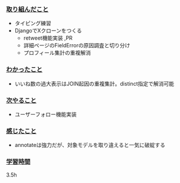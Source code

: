 ### <u>取り組んだこと</u>
- タイピング練習
- DjangoでXクローンをつくる
    - retweet機能実装 ,PR
    - 詳細ページのFieldErrorの原因調査と切り分け
    - プロフィール集計の重複解消

### <u>わかったこと</u>
- いいね数の過大表示はJOIN起因の重複集計。distinct指定で解消可能

### <u>次やること</u>
- ユーザーフォロー機能実装

### <u>感じたこと</u>
- annotateは強力だが、対象モデルを取り違えると一気に破綻する

### <u>学習時間</u>
3.5h